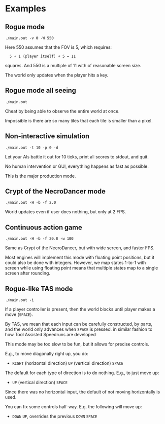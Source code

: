# Examples

## Rogue mode

    ./main.out -v 0 -W 550

Here 550 assumes that the FOV is 5, which requires:

      5 + 1 (player itself) + 5 = 11

squares. And 550 is a multiple of 11 with of reasonable screen size.

The world only updates when the player hits a key.

## Rogue mode all seeing

    ./main.out

Cheat by being able to observe the entire world at once.

Impossible is there are so many tiles that each tile is smaller than a pixel.

## Non-interactive simulation

    ./main.out -t 10 -p 0 -d

Let your AIs battle it out for 10 ticks, print all scores to stdout, and quit.

No human intervention or GUI, everything happens as fast as possible.

This is the major production mode.

## Crypt of the NecroDancer mode

    ./main.out -H -b -f 2.0

World updates even if user does nothing, but only at 2 FPS.

## Continuous action game

    ./main.out -H -b -f 20.0 -w 100

Same as Crypt of the NecroDancer, but with wide screen, and faster FPS.

Most engines will implement this mode with floating point positions, but it
could also be done with integers. However, we map states 1-to-1 with screen
while using floating point means that multiple states map to a single screen
after rounding.

## Rogue-like TAS mode

    ./main.out -i

If a player controller is present, then the world blocks until player makes a
move (`SPACE`).

By TAS, we mean that each input can be carefully constructed, by parts, and the
world only advances when `SPACE` is pressed. in similar fashion to how Tool
Assisted Speedruns are developed

This mode may be too slow to be fun, but it allows for precise controls.

E.g., to move diagonally right up, you do:

- `RIGHT` (horizontal direction) `UP` (vertical direction) `SPACE`

The default for each type of direction is to do nothing. E.g., to just move up:

- `UP` (vertical direction) `SPACE`

Since there was no horizontal input, the default of not moving horizontally is
used.

You can fix some controls half-way. E.g. the following will move up:

- `DOWN` `UP`, overrides the previous `DOWN` `SPACE`
